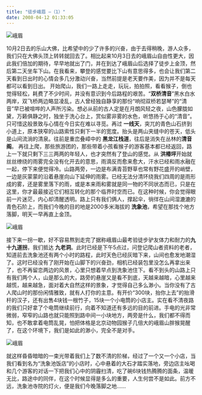 ```yaml
---
title: "徒步峨眉 —（1）"
date: 2008-04-12 01:33:05
---
```


![峨眉](../../../images/2008/04/dsc00421-neo-img.jpg) 

10月2日去的乐山大佛，比希望中的少了许多的兴奋，由于去得稍晚，游人众多，我们只在大佛头顶上转转就回去了。相比起来10月3日去的峨眉山自由性更大，因此我们倍加的期待，早早地就出了门，并在到达了峨眉山后选择了徒步上金顶，然后第二天坐车下山。在我看来，攀登的感觉要比下山有意思得多，也会让我们第二天看到日出时的心情会多几分激动兴奋，当然前提是老天要作美，因为并不是每天都可以看到日出。 开始爬山，我们一路上走走，玩玩，拍拍照，看看猴子，倒也觉得轻松，耗费了不少时间，并没有意识到今后路程的艰苦。“**双桥清音**”黑水白水两岸，双飞桥两边略显凌乱，古人曾经独自静享的那份“响彻双桥若瑟琴”的“清音”早已被喧哗的人声所污染。想必从前的古人定是在月朗风轻之夜，山色朦胧如黛，万籁俱静之时，独坐于洗心台上，赏似雾非雾的水色，听悠扬于心的“清音”。只可惜这般景致与心情在今日实在难以寻觅。再过 **一线天**，突兀的青色山石挤到小道上，原本狭窄的山路索性只剩下一半的宽度。抬头是两山夹缝中的苍天，低头是山间流淌的清泉。往前是重峦叠嶂中的 **黑龙江栈道**，往后是消失在丛林的**清音阁**。 再往上爬，那些旅游团的，那些带着小孩看猴子的游客基本都已经返回，路上一下就只剩下三三两两的年轻人，也才突然有了登山的感觉。从 **洪椿坪**开始就丝丝缭绕的雨雾完全没有化开去的意思，雨滴反而愈来愈大，汗水已经和雨水融在一起，停下来便觉得冷。山路两旁，一边是布满青苔野草也常有野花盛开的峭壁，一边是灰蒙蒙的沿着悬崖向山下延伸的雨雾。已经无法分清环绕我们四周的是雨形成的雾，还是雾里落下的雨，或是本来雨和雾就是同一物的不同状态而已，只是在这里，你才最最接近它们相互转化的那个临界时空而已。在这种时候，你会觉得眼前一片迷茫，内心却清醒透明。路上只有我们俩人，撑起伞，徜徉在山间湿漉漉的青色石阶上，而我们今晚的目的地是2000多米海拔的 **洗象池**，希望在那找个地方落脚，明天一早再直上金顶。 

![峨眉](../../../images/2008/04/dsc00489-1.jpg) 

接下来一拐一歇，好不容易熬到走完了据称峨眉山最考验徒步驴友体力和耐力的**九十九道拐**，我们抵达 **九老洞**。此时已经是下午5点过，问登记爬山者资料的老者，知道前去洗象池还有两个小时的路程，此时天色已经灰暗下来，山间也愈发地潮湿了。这时已经没有了刚开始在山脚下的兴奋劲，相机已经装包里没怎么再拿出来了，也不再留恋两边的风景，心里只想着早点到洗象池住下。看不到头的山路上只有我们两个人，山是那么的大，路旁的悬崖又是看不到底，天越来越暗，心里越来越慌，越来越急，面对着大自然这样的景象，才觉得自己多么渺小。当你没有了古人爬山时的那份闲情雅致，就有人打你的主意。有开价“300块，抬你上去”的抬滑杆的汉子，还有出售4块钱一根竹子，15块一个小电筒的小店主。实在看不清夜路的我们只好拿了个电筒继续前行，向着不知道还有多远的目的前进。手电的光非常微弱，窄窄的山路也就只能照到路中间一小块地方，两旁是什么，我们都不得而知，也不敢拿着电筒乱晃，怕把体格是北京动物园猴子几倍大的峨眉山胖猴晃醒了，在这个环境下，我们是如此的渺小，完全不是对手。 

![峨眉](../../../images/2008/04/dsc00610-neo-img.jpg) 

就这样昏昏暗暗的一束光带着我们上了数不清的阶梯，经过了一个又一个小店，当我们看到名为“洗象池饭店”的小店时，心中悬着的大石才踏实落地，旁边店主吆喝和几个游客的对话一下把我们心中的阴霾扫清，吃了碗6块钱热腾腾的面条，温暖无比，路途中的同伴，在这个时候显得是多么的重要，人生何尝不是如此。前方不远，洗象池寺院的灯火，便是我们今晚落脚之地……